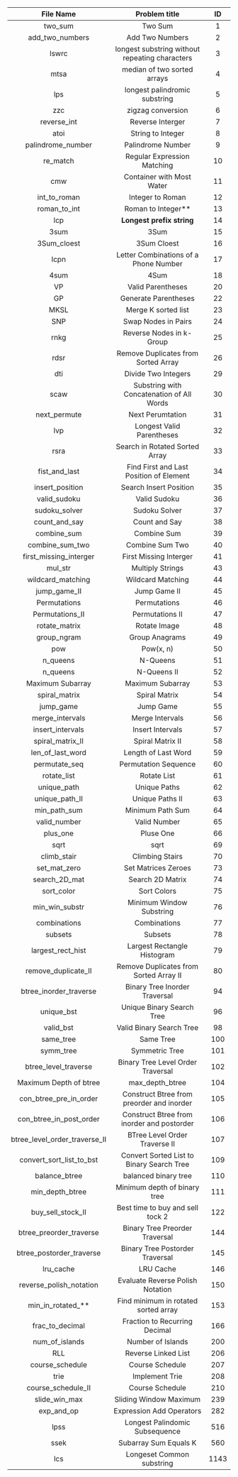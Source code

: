 | File Name                     | Problem title                                     | ID    |
|:-------------:                |:-------------------------------------------------:|:-----:|
| two_sum                       | Two Sum                                           | 1     |
| add_two_numbers               | Add Two Numbers                                   | 2     |
| lswrc                         | longest substring without repeating characters    | 3     |
| mtsa                          | median of two sorted arrays                       | 4     |
| lps                           | longest palindromic substring                     | 5     |
| zzc                           | zigzag conversion                                 | 6     |
| reverse_int			        | Reverse Interger                                  | 7     |
| atoi                          | String to Integer                                 | 8     |
| palindrome_number             | Palindrome Number                                 | 9     |
| re_match                      | Regular Expression Matching                       | 10    |
| cmw                           | Container with Most Water                         | 11    |
| int_to_roman                  | Integer to Roman                                  | 12    |
| roman_to_int                  | Roman to Integer**                                | 13    |
| lcp                           | **Longest prefix string**                         | 14    |
| 3sum                          | 3Sum                                              | 15    |
| 3Sum_cloest                   | 3Sum Cloest                                       | 16    |
| lcpn                          | Letter Combinations of a Phone Number             | 17    |
| 4sum                          | 4Sum                                              | 18    |
| VP                            | Valid Parentheses                                 | 20    |
| GP                            | Generate Parentheses                              | 22    |
| MKSL                          | Merge K sorted list                               | 23    |
| SNP                           | Swap Nodes in Pairs                               | 24    |
| rnkg                          | Reverse Nodes in k-Group                          | 25    |
| rdsr                          | Remove Duplicates from Sorted Array               | 26    |
| dti                           | Divide Two Integers                               | 29    |
| scaw                          | Substring with Concatenation of All Words         | 30    |
| next_permute                  | Next Perumtation                                  | 31    |
| lvp                           | Longest Valid Parentheses                         | 32    |
| rsra			                | Search in Rotated Sorted Array                    | 33    |
| fist_and_last                 | Find First and Last Position of Element           | 34    |
| insert_position               | Search Insert Position                            | 35    |
| valid_sudoku                  | Valid Sudoku                                      | 36    |
| sudoku_solver                 | Sudoku Solver                                     | 37    |
| count_and_say                 | Count and Say                                     | 38    |
| combine_sum                   | Combine Sum                                       | 39    |
| combine_sum_two               | Combine Sum Two                                   | 40    |
| first_missing_interger        | First Missing Interger                            | 41    |
| mul_str                       | Multiply Strings                                  | 43    |
| wildcard_matching             | Wildcard Matching                                 | 44    |
| jump_game_II                  | Jump Game II                                      | 45    |
| Permutations                  | Permutations                                      | 46    |
| Permutations_II               | Permutations II                                   | 47    |
| rotate_matrix                 | Rotate Image                                      | 48    |
| group_ngram                   | Group Anagrams                                    | 49    |
| pow                           | Pow(x, n)                                         | 50    |
| n_queens                      | N-Queens                                          | 51    |
| n_queens                      | N-Queens II                                       | 52    |
| Maximum Subarray              | Maximum Subarray                                  | 53    |
| spiral_matrix                 | Spiral Matrix                                     | 54    |
| jump_game                     | Jump Game                                         | 55    |
| merge_intervals               | Merge Intervals                                   | 56    |
| insert_intervals              | Insert Intervals                                  | 57    |
| spiral_matrix_II              | Spiral Matrix II                                  | 58    |
| len_of_last_word              | Length of Last Word                               | 59    |
| permutate_seq                 | Permutation Sequence                              | 60    |
| rotate_list                   | Rotate List                                       | 61    |
| unique_path                   | Unique Paths                                      | 62    |
| unique_path_II                | Unique Paths II                                   | 63    |
| min_path_sum                  | Minimum Path Sum                                  | 64    |
| valid_number                  | Valid Number                                      | 65    |
| plus_one                      | Pluse One                                         | 66    |
| sqrt                          | sqrt                                              | 69    |
| climb_stair                   | Climbing Stairs                                   | 70    |
| set_mat_zero                  | Set Matrices Zeroes                               | 73    |
| search_2D_mat                 | Search 2D Matrix                                  | 74    |
| sort_color                    | Sort Colors                                       | 75    |
| min_win_substr                | Minimum Window Substring                          | 76    |
| combinations                  | Combinations                                      | 77    |
| subsets                       | Subsets                                           | 78    |
| largest_rect_hist             | Largest Rectangle Histogram                       | 79    |
| remove_duplicate_II           | Remove Duplicates from Sorted Array II            | 80    |
| btree_inorder_traverse        | Binary Tree Inorder Traversal                     | 94    |
| unique_bst                    | Unique Binary Search Tree                         | 96    |
| valid_bst                     | Valid Binary Search Tree                          | 98    |
| same_tree                     | Same Tree                                         | 100   |
| symm_tree                     | Symmetric Tree                                    | 101   |
| btree_level_traverse          | Binary Tree Level Order Traversal                 | 102   |
| Maximum Depth of btree        | max_depth_btree                                   | 104   |
| con_btree_pre_in_order        | Construct Btree from preorder and inorder         | 105   |
| con_btree_in_post_order       | Construct Btree from inorder and postorder        | 106   |
| btree_level_order_traverse_II | BTree Level Order Traverse II                     | 107   |
| convert_sort_list_to_bst      | Convert Sorted List to Binary Search Tree         | 109   |
| balance_btree                 | balanced binary tree                              | 110   |
| min_depth_btree               | Minimum depth of binary tree                      | 111   |
| buy_sell_stock_II             | Best time to buy and sell tock 2                  | 122   |
| btree_preorder_traverse       | Binary Tree Preorder Traversal                    | 144   |
| btree_postorder_traverse      | Binary Tree Postorder Traversal                   | 145   |
| lru_cache                     | LRU Cache                                         | 146   |
| reverse_polish_notation       | Evaluate Reverse Polish Notation                  | 150   |
| min_in_rotated_**             | Find minimum in rotated sorted array              | 153   |
| frac_to_decimal               | Fraction to Recurring Decimal                     | 166   |
| num_of_islands                | Number of Islands                                 | 200   |
| RLL                           | Reverse Linked List                               | 206   |
| course_schedule               | Course Schedule                                   | 207   |
| trie                          | Implement Trie                                    | 208   |
| course_schedule_II            | Course Schedule                                   | 210   |
| slide_win_max                 | Sliding Window Maximum                            | 239   |
| exp_and_op                    | Expression Add Operators                          | 282   |
| lpss                          | Longest Palindomic Subsequence                    | 516   |
| ssek                          | Subarray Sum Equals K                             | 560   |
| lcs                           | Longeset Common substring                         | 1143  |
